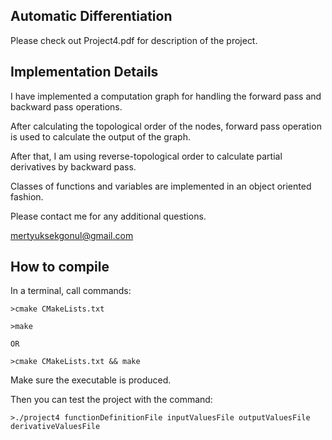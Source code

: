 ## Automatic Differentiation

Please check out Project4.pdf for description of the project.

## Implementation Details 

I have implemented a computation graph for handling the forward pass and backward pass operations.

After calculating the topological order of the nodes, forward pass operation is used to calculate the output of the graph.

After that, I am using reverse-topological order to calculate partial derivatives by backward pass.

Classes of functions and variables are implemented in an object oriented fashion.

Please contact me for any additional questions.

mertyuksekgonul@gmail.com

## How to compile

In a terminal, call commands:
```
>cmake CMakeLists.txt

>make

OR

>cmake CMakeLists.txt && make

```
Make sure the executable is produced.

Then you can test the project with the command:
```
>./project4 functionDefinitionFile inputValuesFile outputValuesFile derivativeValuesFile
```
